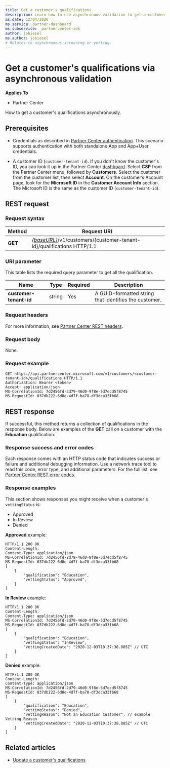 ```yaml
---
title: Get a customer's qualifications
description: Learn how to use asynchronous validation to get a customer's qualification via Partner Center API. Partners might use this to validate Education customers.
ms.date: 12/04/2020
ms.service: partner-dashboard
ms.subservice:  partnercenter-sdk
author: jobiesel
ms.author: jobiesel
# Relates to asynchronous screening or vetting.
---
```


# Get a customer's qualifications via asynchronous validation

**Applies To**

- Partner Center

How to get a customer's qualifications asynchronously.

## Prerequisites

- Credentials as described in [Partner Center authentication](partner-center-authentication.md). This scenario supports authentication with both standalone App and App+User credentials.

- A customer ID (`customer-tenant-id`). If you don't know the customer's ID, you can look it up in the Partner Center [dashboard](https://partner.microsoft.com/dashboard). Select **CSP** from the Partner Center menu, followed by **Customers**. Select the customer from the customer list, then select **Account**. On the customer’s Account page, look for the **Microsoft ID** in the **Customer Account Info** section. The Microsoft ID is the same as the customer ID  (`customer-tenant-id`).

## REST request

### Request syntax

| Method  | Request URI                                                                                          |
|---------|------------------------------------------------------------------------------------------------------|
| **GET** | [*{baseURL}*](partner-center-rest-urls.md)/v1/customers/{customer-tenant-id}/qualifications HTTP/1.1 |

### URI parameter

This table lists the required query parameter to get all the qualification.

| Name               | Type   | Required | Description                                           |
|--------------------|--------|----------|-------------------------------------------------------|
| **customer-tenant-id** | string | Yes      | A GUID-formatted string that identifies the customer. |

### Request headers

For more information, see [Partner Center REST headers](headers.md).

### Request body

None.

### Request example

```http
GET https://api.partnercenter.microsoft.com/v1/customers/<customer-tenant-id>/qualifications HTTP/1.1
Authorization: Bearer <token>
Accept: application/json
MS-CorrelationId: 7d2456fd-2d79-46d0-9f8e-5d7ecd5f8745
MS-RequestId: 037db222-6d8e-4d7f-ba78-df3dca33fb68
```

## REST response

If successful, this method returns a collection of qualifications in the response body.  Below are examples of the **GET** call on a customer with the **Education** qualification.

### Response success and error codes

Each response comes with an HTTP status code that indicates success or failure and additional debugging information. Use a network trace tool to read this code, error type, and additional parameters. For the full list, see [Partner Center REST error codes](error-codes.md).

### Response examples

This section shows responses you might receive when a customer's `vettingStatus` is:

- Approved
- In Review
- Denied

**Approved** example:

```http
HTTP/1.1 200 OK
Content-Length:
Content-Type: application/json
MS-CorrelationId: 7d2456fd-2d79-46d0-9f8e-5d7ecd5f8745
MS-RequestId: 037db222-6d8e-4d7f-ba78-df3dca33fb68
[
    {
        "qualification": "Education",
        "vettingStatus": "Approved",
    }
]

```

**In Review** example:

```http
HTTP/1.1 200 OK
Content-Length:
Content-Type: application/json
MS-CorrelationId: 7d2456fd-2d79-46d0-9f8e-5d7ecd5f8745
MS-RequestId: 037db222-6d8e-4d7f-ba78-df3dca33fb68
[
    {
        "qualification": "Education",
        "vettingStatus": "InReview",
        "vettingCreatedDate": "2020-12-03T10:37:38.885Z" // UTC
    }
]

```

**Denied** example:

```http
HTTP/1.1 200 OK
Content-Length:
Content-Type: application/json
MS-CorrelationId: 7d2456fd-2d79-46d0-9f8e-5d7ecd5f8745
MS-RequestId: 037db222-6d8e-4d7f-ba78-df3dca33fb68
[
    {
        "qualification": "Education",
        "vettingStatus": "Denied",
        "vettingReason": "Not an Education Customer", // example Vetting Reason
        "vettingCreatedDate": "2020-12-03T10:37:38.885Z" // UTC
    }
]

```

## Related articles

- [Update a customer's qualifications](update-a-customer-s-qualifications.md)